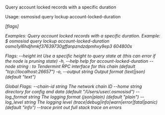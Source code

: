 Query account locked records with a specific duration

Usage:
  osmosisd query lockup account-locked-duration <address> <duration> [flags]

Examples:
Query account locked records with a specific duration.
Example:
$ osmosisd query lockup account-locked-duration osmo1yl6hdjhmkf37639730gffanpzndzdpmhxy9ep3 604800s

Flags:
      --height int      Use a specific height to query state at (this can error if the node is pruning state)
  -h, --help            help for account-locked-duration
      --node string     <host>:<port> to Tendermint RPC interface for this chain (default "tcp://localhost:26657")
  -o, --output string   Output format (text|json) (default "text")

Global Flags:
      --chain-id string     The network chain ID
      --home string         directory for config and data (default "/Users/user/.osmosisd")
      --log_format string   The logging format (json|plain) (default "plain")
      --log_level string    The logging level (trace|debug|info|warn|error|fatal|panic) (default "info")
      --trace               print out full stack trace on errors
